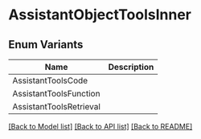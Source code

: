 # AssistantObjectToolsInner

## Enum Variants

| Name | Description |
|---- | -----|
| AssistantToolsCode |  |
| AssistantToolsFunction |  |
| AssistantToolsRetrieval |  |

[[Back to Model list]](../README.md#documentation-for-models) [[Back to API list]](../README.md#documentation-for-api-endpoints) [[Back to README]](../README.md)


